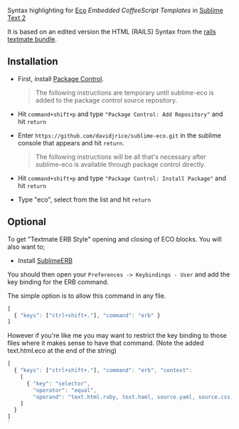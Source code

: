 Syntax highlighting for [Eco](http://github.com/sstephenson/eco) *Embedded CoffeeScript Templates* in [Sublime Text 2](http://www.sublimetext.com/)

It is based on an edited version the HTML (RAILS) Syntax from the [rails textmate bundle](https://github.com/drnic/ruby-on-rails-tmbundle).

## Installation

* First, install [Package Control](http://wbond.net/sublime_packages/package_control/installation).

  > The following instructions are temporary until sublime-eco is added to the package control source repository.

* Hit `command+shift+p` and type `"Package Control: Add Repository"` and hit `return`
* Enter `https://github.com/davidjrice/sublime-eco.git` in the sublime console that appears and hit `return`.

  > The following instructions will be all that's necessary after sublime-eco is available through package control directly.

* Hit `command+shift+p` and type `"Package Control: Install Package"` and hit `return`
* Type "eco", select from the list and hit `return`

## Optional

To get "Textmate ERB Style" opening and closing of ECO blocks. You will also want to;

* Install [SublimeERB](https://github.com/eddorre/SublimeERB#installation)

You should then open your `Preferences -> Keybindings - User` and add the key binding for the ERB command.

The simple option is to allow this command in any file.

```javascript
[
  { "keys": ["ctrl+shift+."], "command": "erb" }
]
```

However if you're like me you may want to restrict the key binding to those files where it makes sense to have that command. (Note the added text.html.eco at the end of the string)

```javascript
[
  { "keys": ["ctrl+shift+."], "command": "erb", "context":
    [
      { "key": "selector",
        "operator": "equal",
        "operand": "text.html.ruby, text.haml, source.yaml, source.css, source.scss, source.js, source.coffee, text.html.eco" }
    ]
  }
]
`